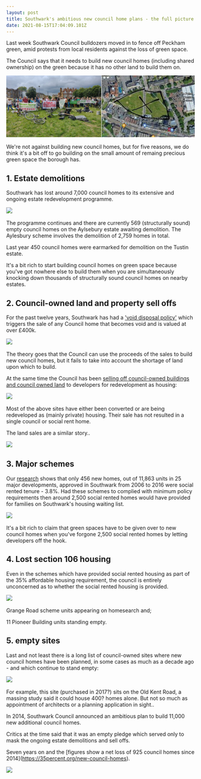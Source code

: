 ```yaml
---
layout: post
title: Southwark's ambitious new council home plans - the full picture
date: 2021-08-15T17:04:09.101Z
---
```

Last week Southwark Council bulldozers moved in to fence off Peckham green, amid protests from local residents against the loss of green space.

The Council says that it needs to build new council homes (including shared ownership) on the green because it has no other land to build them on.

![](/img/peckhamgreen.png)

We're not against building new council homes, but for five reasons, we do think it's a bit off to go building on the small amount of remaing precious green space the borough has.

## 1. Estate demolitions

Southwark has lost around 7,000 council homes to its extensive and ongoing estate redevelopment programme.

![](https://35percent.org/img/greatestatescomp.jpg)

The programme continues and there are currently 569 (structurally sound) empty council homes on the Aylsebury estate awaiting demolition. The Aylesbury scheme involves the demolition of 2,759 homes in total.

Last year 450 council homes were earmarked for demolition on the Tustin estate.

It's a bit rich to start building council homes on green space because you've got nowhere else to build them when you are simultaneously knocking down thousands of structurally sound council homes on nearby estates.

## 2. Council-owned land and property sell offs

For the past twelve years, Southwark has had a ['void disposal policy'](https://www.35percent.org/estates/void-disposals/) which triggers the sale of any Council home that becomes void and is valued at over £400k.

![](https://35percent.org/img/samplecouncilhomessold.png)

The theory goes that the Council can use the proceeds of the sales to build new council homes, but it fails to take into account the shortage of land upon which to build.

At the same time the Council has been [selling off council-owned buildings and council owned land](https://www.35percent.org/estates/firesale/) to developers for redevelopment as housing:

![](https://35percent.org/img/selloff2.png)

Most of the above sites have either been converted or are being redeveloped as (mainly private) housing. Their sale has not resulted in a single council or social rent home.

The land sales are a similar story..

![](https://35percent.org/img/soldland.png)

## 3. Major schemes

Our [research](https://35percent.org/major-schemes) shows that only 456 new homes, out of 11,863 units in 25 major developments, approved in Southwark from 2006 to 2016 were social rented tenure - 3.8%. Had these schemes to complied with minimum policy requirements then around 2,500 social rented homes would have provided for families on Southwark's housing waiting list.

![](https://35percent.org/img/majschemes.png)

It's a bit rich to claim that green spaces have to be given over to new council homes when you've forgone 2,500 social rented homes by letting developers off the hook.

## 4. Lost section 106 housing

Even in the schemes which have provided social rented housing as part of the 35% affordable housing requirement, the council is entirely unconcerned as to whether the social rented housing is provided.

![](https://35percent.org/img/rsr.png)

Grange Road scheme units appearing on homesearch and;

11 Pioneer Building units standing empty.

## 5. empty sites

Last and not least there is a long list of council-owned sites where new council homes have been planned, in some cases as much as a decade ago - and which continue to stand empty:

![](https://35percent.org/img/stalledschemes2.jpg)

For example, this site (purchased in 2017?) sits on the Old Kent Road, a massing study said it could house 400? homes alone. But not so much as appointment of architects or a planning application in sight..

In 2014, Southwark Council announced an ambitious plan to build 11,000 new additional council homes.

Critics at the time said that it was an empty pledge which served only to mask the ongoing estate demolitions and sell offs.

Seven years on and the \[figures show a net loss of 925 council homes since 2014](https://35percent.org/new-council-homes).

![](/img/screenshot-2021-08-15-at-21-39-00-southwark’s-11000-new-council-homes.png)